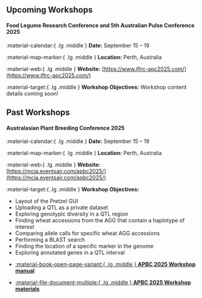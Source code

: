 ## Upcoming Workshops

#### Food Legume Research Conference and 5th Australian Pulse Conference 2025

:material-calendar:{ .lg .middle } **Date:** September 15 – 19

:material-map-marker:{ .lg .middle } **Location:** Perth, Australia

:material-web:{ .lg .middle } **Website:** [https://www.iflrc-apc2025.com/](https://www.iflrc-apc2025.com/)

:material-target:{ .lg .middle } **Workshop Objectives:**
Workshop content details coming soon!

## Past Workshops

#### Australasian Plant Breeding Conference 2025

:material-calendar:{ .lg .middle } **Date:** September 15 – 19

:material-map-marker:{ .lg .middle } **Location:** Perth, Australia

:material-web:{ .lg .middle } **Website:** [https://mcia.eventsair.com/apbc2025/](https://mcia.eventsair.com/apbc2025/)

:material-target:{ .lg .middle } **Workshop Objectives:**

- Layout of the Pretzel GUI
- Uploading a QTL as a private dataset
- Exploring genotypic diversity in a QTL region
- Finding wheat accessions from the AGG that contain a haplotype of interest
- Comparing allele calls for specific wheat AGG accessions
- Performing a BLAST search
- Finding the location of a specific marker in the genome
- Exploring annotated genes in a QTL interval

<div class="grid cards" markdown>

-   [:material-book-open-page-variant:{ .lg .middle } __APBC 2025 Workshop manual__](https://pretzel-images-public.s3.ap-southeast-2.amazonaws.com/pretzel-workshops/250528_Workshop_Manual_FINAL.pdf)

-  [:material-file-document-multiple:{ .lg .middle } __APBC 2025 Workshop materials__](https://pretzel-images-public.s3.ap-southeast-2.amazonaws.com/pretzel-workshops/250528_Workshop_Materials_FINAL.zip)

</div>
